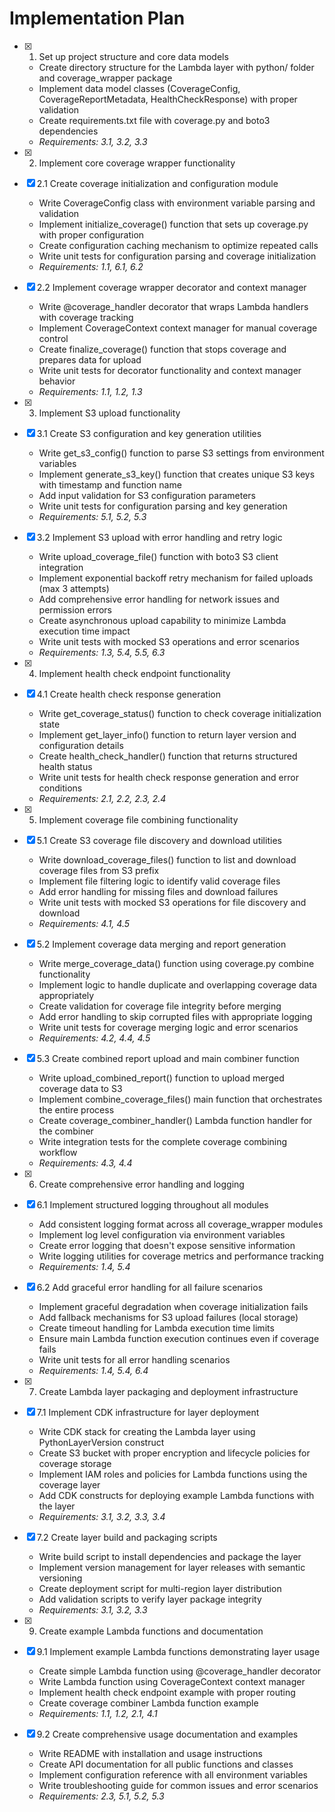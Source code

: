 # Implementation Plan

- [x] 1. Set up project structure and core data models

  - Create directory structure for the Lambda layer with python/ folder and coverage_wrapper package
  - Implement data model classes (CoverageConfig, CoverageReportMetadata, HealthCheckResponse) with proper validation
  - Create requirements.txt file with coverage.py and boto3 dependencies
  - _Requirements: 3.1, 3.2, 3.3_

- [x] 2. Implement core coverage wrapper functionality
- [x] 2.1 Create coverage initialization and configuration module

  - Write CoverageConfig class with environment variable parsing and validation
  - Implement initialize_coverage() function that sets up coverage.py with proper configuration
  - Create configuration caching mechanism to optimize repeated calls
  - Write unit tests for configuration parsing and coverage initialization
  - _Requirements: 1.1, 6.1, 6.2_

- [x] 2.2 Implement coverage wrapper decorator and context manager

  - Write @coverage_handler decorator that wraps Lambda handlers with coverage tracking
  - Implement CoverageContext context manager for manual coverage control
  - Create finalize_coverage() function that stops coverage and prepares data for upload
  - Write unit tests for decorator functionality and context manager behavior
  - _Requirements: 1.1, 1.2, 1.3_

- [x] 3. Implement S3 upload functionality
- [x] 3.1 Create S3 configuration and key generation utilities

  - Write get_s3_config() function to parse S3 settings from environment variables
  - Implement generate_s3_key() function that creates unique S3 keys with timestamp and function name
  - Add input validation for S3 configuration parameters
  - Write unit tests for configuration parsing and key generation
  - _Requirements: 5.1, 5.2, 5.3_

- [x] 3.2 Implement S3 upload with error handling and retry logic

  - Write upload_coverage_file() function with boto3 S3 client integration
  - Implement exponential backoff retry mechanism for failed uploads (max 3 attempts)
  - Add comprehensive error handling for network issues and permission errors
  - Create asynchronous upload capability to minimize Lambda execution time impact
  - Write unit tests with mocked S3 operations and error scenarios
  - _Requirements: 1.3, 5.4, 5.5, 6.3_

- [x] 4. Implement health check endpoint functionality
- [x] 4.1 Create health check response generation

  - Write get_coverage_status() function to check coverage initialization state
  - Implement get_layer_info() function to return layer version and configuration details
  - Create health_check_handler() function that returns structured health status
  - Write unit tests for health check response generation and error conditions
  - _Requirements: 2.1, 2.2, 2.3, 2.4_

- [x] 5. Implement coverage file combining functionality
- [x] 5.1 Create S3 coverage file discovery and download utilities

  - Write download_coverage_files() function to list and download coverage files from S3 prefix
  - Implement file filtering logic to identify valid coverage files
  - Add error handling for missing files and download failures
  - Write unit tests with mocked S3 operations for file discovery and download
  - _Requirements: 4.1, 4.5_

- [x] 5.2 Implement coverage data merging and report generation

  - Write merge_coverage_data() function using coverage.py combine functionality
  - Implement logic to handle duplicate and overlapping coverage data appropriately
  - Create validation for coverage file integrity before merging
  - Add error handling to skip corrupted files with appropriate logging
  - Write unit tests for coverage merging logic and error scenarios
  - _Requirements: 4.2, 4.4, 4.5_

- [x] 5.3 Create combined report upload and main combiner function

  - Write upload_combined_report() function to upload merged coverage data to S3
  - Implement combine_coverage_files() main function that orchestrates the entire process
  - Create coverage_combiner_handler() Lambda function handler for the combiner
  - Write integration tests for the complete coverage combining workflow
  - _Requirements: 4.3, 4.4_

- [x] 6. Create comprehensive error handling and logging
- [x] 6.1 Implement structured logging throughout all modules

  - Add consistent logging format across all coverage_wrapper modules
  - Implement log level configuration via environment variables
  - Create error logging that doesn't expose sensitive information
  - Write logging utilities for coverage metrics and performance tracking
  - _Requirements: 1.4, 5.4_

- [x] 6.2 Add graceful error handling for all failure scenarios

  - Implement graceful degradation when coverage initialization fails
  - Add fallback mechanisms for S3 upload failures (local storage)
  - Create timeout handling for Lambda execution time limits
  - Ensure main Lambda function execution continues even if coverage fails
  - Write unit tests for all error handling scenarios
  - _Requirements: 1.4, 5.4, 6.4_

- [x] 7. Create Lambda layer packaging and deployment infrastructure
- [x] 7.1 Implement CDK infrastructure for layer deployment

  - Write CDK stack for creating the Lambda layer using PythonLayerVersion construct
  - Create S3 bucket with proper encryption and lifecycle policies for coverage storage
  - Implement IAM roles and policies for Lambda functions using the coverage layer
  - Add CDK constructs for deploying example Lambda functions with the layer
  - _Requirements: 3.1, 3.2, 3.3, 3.4_

- [x] 7.2 Create layer build and packaging scripts

  - Write build script to install dependencies and package the layer
  - Implement version management for layer releases with semantic versioning
  - Create deployment script for multi-region layer distribution
  - Add validation scripts to verify layer package integrity
  - _Requirements: 3.1, 3.2, 3.3_

- [x] 9. Create example Lambda functions and documentation
- [x] 9.1 Implement example Lambda functions demonstrating layer usage

  - Create simple Lambda function using @coverage_handler decorator
  - Write Lambda function using CoverageContext context manager
  - Implement health check endpoint example with proper routing
  - Create coverage combiner Lambda function example
  - _Requirements: 1.1, 1.2, 2.1, 4.1_

- [x] 9.2 Create comprehensive usage documentation and examples

  - Write README with installation and usage instructions
  - Create API documentation for all public functions and classes
  - Implement configuration reference with all environment variables
  - Write troubleshooting guide for common issues and error scenarios
  - _Requirements: 2.3, 5.1, 5.2, 5.3_
